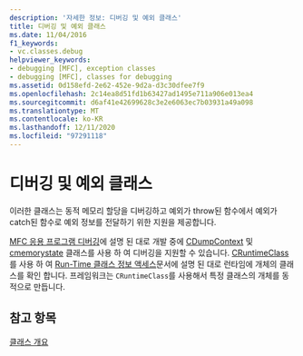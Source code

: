 ```yaml
---
description: '자세한 정보: 디버깅 및 예외 클래스'
title: 디버깅 및 예외 클래스
ms.date: 11/04/2016
f1_keywords:
- vc.classes.debug
helpviewer_keywords:
- debugging [MFC], exception classes
- debugging [MFC], classes for debugging
ms.assetid: 0d158efd-2e62-452e-9d2a-d3c30dfee7f9
ms.openlocfilehash: 2c14ea8d51fd1b63427ad1495e711a906e013ea4
ms.sourcegitcommit: d6af41e42699628c3e2e6063ec7b03931a49a098
ms.translationtype: MT
ms.contentlocale: ko-KR
ms.lasthandoff: 12/11/2020
ms.locfileid: "97291118"
---
```

# <a name="debugging-and-exception-classes"></a>디버깅 및 예외 클래스

이러한 클래스는 동적 메모리 할당을 디버깅하고 예외가 throw된 함수에서 예외가 catch된 함수로 예외 정보를 전달하기 위한 지원을 제공합니다.

[MFC 응용 프로그램 디버깅](/visualstudio/debugger/mfc-debugging-techniques)에 설명 된 대로 개발 중에 [CDumpContext](reference/cdumpcontext-class.md) 및 [cmemorystate](reference/cmemorystate-structure.md) 클래스를 사용 하 여 디버깅을 지원할 수 있습니다. [CRuntimeClass](reference/cruntimeclass-structure.md) 를 사용 하 여 [Run-Time 클래스 정보 액세스](accessing-run-time-class-information.md)문서에 설명 된 대로 런타임에 개체의 클래스를 확인 합니다. 프레임워크는 `CRuntimeClass`를 사용해서 특정 클래스의 개체를 동적으로 만듭니다.

## <a name="see-also"></a>참고 항목

[클래스 개요](class-library-overview.md)
